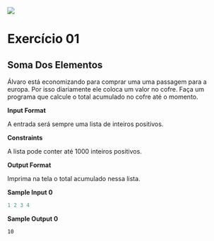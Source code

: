 ![](https://i.imgur.com/xG74tOh.png)

# Exercício 01

## Soma Dos Elementos

Álvaro está economizando para comprar uma uma passagem para a europa. Por isso diariamente ele coloca um valor no cofre. Faça um programa que calcule o total acumulado no cofre até o momento.

**Input Format**

A entrada será sempre uma lista de inteiros positivos.

**Constraints**

A lista pode conter até 1000 inteiros positivos.

**Output Format**

Imprima na tela o total acumulado nessa lista.

**Sample Input 0**
```javascript
1 2 3 4
```

**Sample Output 0**
```
10
```